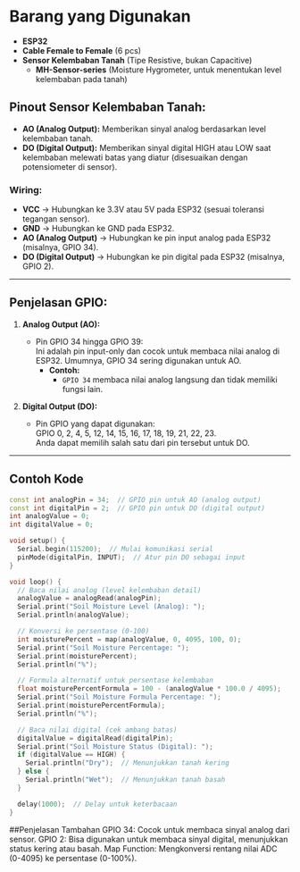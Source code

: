 # Barang yang Digunakan
- **ESP32**  
- **Cable Female to Female** (6 pcs)  
- **Sensor Kelembaban Tanah** (Tipe Resistive, bukan Capacitive)  
  - **MH-Sensor-series** (Moisture Hygrometer, untuk menentukan level kelembaban pada tanah)

## Pinout Sensor Kelembaban Tanah:
- **AO (Analog Output):** Memberikan sinyal analog berdasarkan level kelembaban tanah.
- **DO (Digital Output):** Memberikan sinyal digital HIGH atau LOW saat kelembaban melewati batas yang diatur (disesuaikan dengan potensiometer di sensor).  

### Wiring:
- **VCC** → Hubungkan ke 3.3V atau 5V pada ESP32 (sesuai toleransi tegangan sensor).  
- **GND** → Hubungkan ke GND pada ESP32.  
- **AO (Analog Output)** → Hubungkan ke pin input analog pada ESP32 (misalnya, GPIO 34).  
- **DO (Digital Output)** → Hubungkan ke pin digital pada ESP32 (misalnya, GPIO 2).

---

## Penjelasan GPIO:
1. **Analog Output (AO):**  
   - Pin GPIO 34 hingga GPIO 39:  
     Ini adalah pin input-only dan cocok untuk membaca nilai analog di ESP32. Umumnya, GPIO 34 sering digunakan untuk AO.  
     - **Contoh:** 
       - `GPIO 34` membaca nilai analog langsung dan tidak memiliki fungsi lain.

2. **Digital Output (DO):**  
   - Pin GPIO yang dapat digunakan:  
     GPIO 0, 2, 4, 5, 12, 14, 15, 16, 17, 18, 19, 21, 22, 23.  
     Anda dapat memilih salah satu dari pin tersebut untuk DO.

---

## Contoh Kode
```cpp
const int analogPin = 34;  // GPIO pin untuk AO (analog output)
const int digitalPin = 2;  // GPIO pin untuk DO (digital output)
int analogValue = 0;
int digitalValue = 0;

void setup() {
  Serial.begin(115200);  // Mulai komunikasi serial
  pinMode(digitalPin, INPUT);  // Atur pin DO sebagai input
}

void loop() {
  // Baca nilai analog (level kelembaban detail)
  analogValue = analogRead(analogPin);
  Serial.print("Soil Moisture Level (Analog): ");
  Serial.println(analogValue);

  // Konversi ke persentase (0-100)
  int moisturePercent = map(analogValue, 0, 4095, 100, 0);
  Serial.print("Soil Moisture Percentage: ");
  Serial.print(moisturePercent);
  Serial.println("%");

  // Formula alternatif untuk persentase kelembaban
  float moisturePercentFormula = 100 - (analogValue * 100.0 / 4095);
  Serial.print("Soil Moisture Formula Percentage: ");
  Serial.print(moisturePercentFormula);
  Serial.println("%");

  // Baca nilai digital (cek ambang batas)
  digitalValue = digitalRead(digitalPin);
  Serial.print("Soil Moisture Status (Digital): ");
  if (digitalValue == HIGH) {
    Serial.println("Dry");  // Menunjukkan tanah kering
  } else {
    Serial.println("Wet");  // Menunjukkan tanah basah
  }

  delay(1000);  // Delay untuk keterbacaan
}
```

##Penjelasan Tambahan
GPIO 34: Cocok untuk membaca sinyal analog dari sensor.
GPIO 2: Bisa digunakan untuk membaca sinyal digital, menunjukkan status kering atau basah.
Map Function: Mengkonversi rentang nilai ADC (0-4095) ke persentase (0-100%).